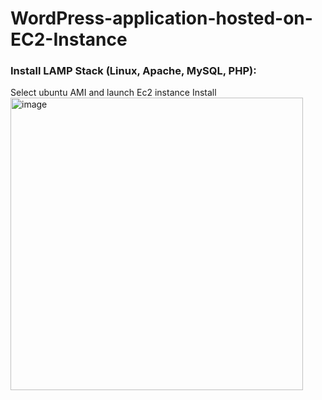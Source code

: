 # WordPress-application-hosted-on-EC2-Instance
### Install LAMP Stack (Linux, Apache, MySQL, PHP): 
Select ubuntu AMI and launch Ec2 instance Install
<img width="468" alt="image" src="https://github.com/user-attachments/assets/23c14600-38c4-4701-8ec1-97c36f3a590c" />

